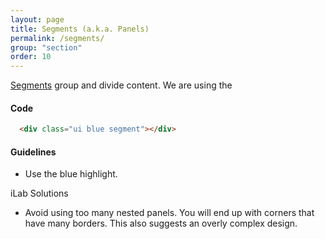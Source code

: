 ```yaml
---
layout: page
title: Segments (a.k.a. Panels)
permalink: /segments/
group: "section"
order: 10
---
```


[Segments](http://semantic-ui.com/elements/segment.html#colored) group and divide content. We are using the 

#### Code

``` html
  <div class="ui blue segment"></div>
```

#### Guidelines
- Use the blue highlight.

<div class="ui blue segment">iLab Solutions</div>

- Avoid using too many nested panels. You will end up with corners that have many borders. This also suggests an overly complex design.



